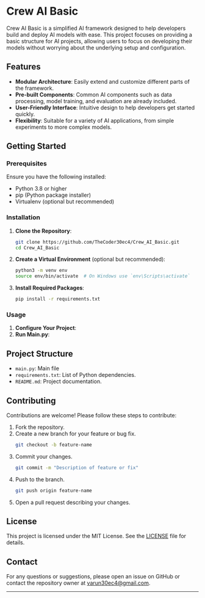 # Crew AI Basic

Crew AI Basic is a simplified AI framework designed to help developers build and deploy AI models with ease. This project focuses on providing a basic structure for AI projects, allowing users to focus on developing their models without worrying about the underlying setup and configuration.

## Features

- **Modular Architecture**: Easily extend and customize different parts of the framework.
- **Pre-built Components**: Common AI components such as data processing, model training, and evaluation are already included.
- **User-Friendly Interface**: Intuitive design to help developers get started quickly.
- **Flexibility**: Suitable for a variety of AI applications, from simple experiments to more complex models.

## Getting Started

### Prerequisites

Ensure you have the following installed:

- Python 3.8 or higher
- pip (Python package installer)
- Virtualenv (optional but recommended)

### Installation

1. **Clone the Repository**:
   ```bash
   git clone https://github.com/TheCoder30ec4/Crew_AI_Basic.git
   cd Crew_AI_Basic
   ```

2. **Create a Virtual Environment** (optional but recommended):
   ```bash
   python3 -m venv env
   source env/bin/activate  # On Windows use `env\Scripts\activate`
   ```

3. **Install Required Packages**:
   ```bash
   pip install -r requirements.txt
   ```

### Usage

1. **Configure Your Project**:
2. **Run Main.py**:


## Project Structure

- `main.py`: Main file
- `requirements.txt`: List of Python dependencies.
- `README.md`: Project documentation.

## Contributing

Contributions are welcome! Please follow these steps to contribute:

1. Fork the repository.
2. Create a new branch for your feature or bug fix.
   ```bash
   git checkout -b feature-name
   ```
3. Commit your changes.
   ```bash
   git commit -m "Description of feature or fix"
   ```
4. Push to the branch.
   ```bash
   git push origin feature-name
   ```
5. Open a pull request describing your changes.

## License

This project is licensed under the MIT License. See the [LICENSE](LICENSE) file for details.

## Contact

For any questions or suggestions, please open an issue on GitHub or contact the repository owner at [varun30ec4@gmail.com](mailto:varun30ec4@gmail.com).

---
